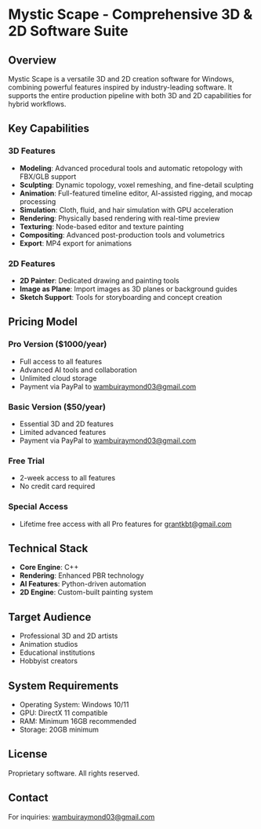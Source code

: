 # Mystic Scape - Comprehensive 3D & 2D Software Suite

## Overview
Mystic Scape is a versatile 3D and 2D creation software for Windows, combining powerful features inspired by industry-leading software. It supports the entire production pipeline with both 3D and 2D capabilities for hybrid workflows.

## Key Capabilities

### 3D Features
- **Modeling**: Advanced procedural tools and automatic retopology with FBX/GLB support
- **Sculpting**: Dynamic topology, voxel remeshing, and fine-detail sculpting
- **Animation**: Full-featured timeline editor, AI-assisted rigging, and mocap processing
- **Simulation**: Cloth, fluid, and hair simulation with GPU acceleration
- **Rendering**: Physically based rendering with real-time preview
- **Texturing**: Node-based editor and texture painting
- **Compositing**: Advanced post-production tools and volumetrics
- **Export**: MP4 export for animations

### 2D Features
- **2D Painter**: Dedicated drawing and painting tools
- **Image as Plane**: Import images as 3D planes or background guides
- **Sketch Support**: Tools for storyboarding and concept creation

## Pricing Model

### Pro Version ($1000/year)
- Full access to all features
- Advanced AI tools and collaboration
- Unlimited cloud storage
- Payment via PayPal to wambuiraymond03@gmail.com

### Basic Version ($50/year)
- Essential 3D and 2D features
- Limited advanced features
- Payment via PayPal to wambuiraymond03@gmail.com

### Free Trial
- 2-week access to all features
- No credit card required

### Special Access
- Lifetime free access with all Pro features for grantkbt@gmail.com

## Technical Stack
- **Core Engine**: C++
- **Rendering**: Enhanced PBR technology
- **AI Features**: Python-driven automation
- **2D Engine**: Custom-built painting system

## Target Audience
- Professional 3D and 2D artists
- Animation studios
- Educational institutions
- Hobbyist creators

## System Requirements
- Operating System: Windows 10/11
- GPU: DirectX 11 compatible
- RAM: Minimum 16GB recommended
- Storage: 20GB minimum

## License
Proprietary software. All rights reserved.

## Contact
For inquiries: wambuiraymond03@gmail.com
